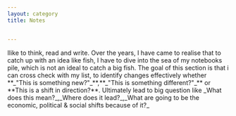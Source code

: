 ```yaml
---
layout: category
title: Notes


---
```

<p class="message">
  <span class="padded-dropcap">I</span>like to think, read and write. Over the years, I have came to realise that to catch up with an idea like fish, I have to dive into the sea of my notebooks pile, which is not an ideal to catch a big fish. The goal of this section is that i can cross check with my list, to identify changes effectively whether **_"This is something new?"_**,**_"This is something different?"_** or **This is a shift in direction?**. Ultimately lead to big question like _What does this mean?_,_Where does it lead?_,_What are going to be the economic, political & social shifts because of it?_  
</p> 

